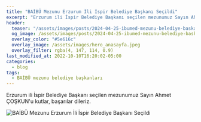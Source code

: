 ```yaml
---
title: "BAİBÜ Mezunu Erzurum İli İspir Belediye Başkanı Seçildi"
excerpt: "Erzurum ili İspir Belediye Başkanı seçilen mezunumuz Sayın Ahmet ÇOŞKUN'u kutlar, başarılar dileriz."
header:
  teaser: "/assets/images/posts/2024-04-25-ibumed-mezunu-belediye-baskani-2/mayor2.png"
  og_image: /assets/images/posts/2024-04-25-ibumed-mezunu-belediye-baskani-2/mayor2.png
  overlay_color: "#5e616c"
  overlay_image: /assets/images/hero_anasayfa.jpeg
  overlay_filter: rgba(4, 147, 114, 0.9)
last_modified_at: 2022-10-10T16:20:02-05:00
categories:
  - blog
tags:
  - BAİBÜ mezunu belediye başkanları
---
```



Erzurum ili İspir Belediye Başkanı seçilen mezunumuz Sayın Ahmet ÇOŞKUN'u kutlar, başarılar dileriz.

<img src="{{ site.url }}{{ site.baseurl }}/assets/images/posts/2024-04-25-ibumed-mezunu-belediye-baskani-2/mayor2.png" alt="BAİBÜ Mezunu Erzurum İli İspir Belediye Başkanı Seçildi">